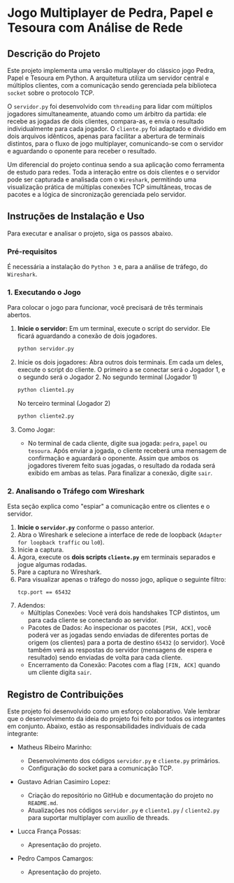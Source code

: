# Jogo Multiplayer de Pedra, Papel e Tesoura com Análise de Rede

## Descrição do Projeto

Este projeto implementa uma versão multiplayer do clássico jogo Pedra, Papel e Tesoura em Python. A arquitetura utiliza um servidor central e múltiplos clientes, com a comunicação sendo gerenciada pela biblioteca `socket` sobre o protocolo TCP.

O `servidor.py` foi desenvolvido com `threading` para lidar com múltiplos jogadores simultaneamente, atuando como um árbitro da partida: ele recebe as jogadas de dois clientes, compara-as, e envia o resultado individualmente para cada jogador. O `cliente.py` foi adaptado e dividido em dois arquivos idênticos, apenas para facilitar a abertura de terminais distintos, para o fluxo de jogo multiplayer, comunicando-se com o servidor e aguardando o oponente para receber o resultado.

Um diferencial do projeto continua sendo a sua aplicação como ferramenta de estudo para redes. Toda a interação entre os dois clientes e o servidor pode ser capturada e analisada com o `Wireshark`, permitindo uma visualização prática de múltiplas conexões TCP simultâneas, trocas de pacotes e a lógica de sincronização gerenciada pelo servidor.

## Instruções de Instalação e Uso

Para executar e analisar o projeto, siga os passos abaixo.

### Pré-requisitos
É necessária a instalação do `Python 3` e, para a análise de tráfego, do `Wireshark`.

### 1. Executando o Jogo

Para colocar o jogo para funcionar, você precisará de três terminais abertos.

1.  **Inicie o servidor:**
    Em um terminal, execute o script do servidor. Ele ficará aguardando a conexão de dois jogadores.
    ```bash
    python servidor.py
    ```

2.  Inicie os dois jogadores:
    Abra outros dois terminais. Em cada um deles, execute o script do cliente. O primeiro a se conectar será o Jogador 1, e o segundo será o Jogador 2.
    No segundo terminal (Jogador 1)
    ```bash
    python cliente1.py
    ```
    No terceiro terminal (Jogador 2)
    ```bash
    python cliente2.py
    ```

3.  Como Jogar:
    * No terminal de cada cliente, digite sua jogada: `pedra`, `papel` ou `tesoura`. Após enviar a jogada, o cliente receberá uma mensagem de confirmação e aguardará o oponente. Assim que ambos os jogadores tiverem feito suas jogadas, o resultado da rodada será exibido em ambas as telas. Para finalizar a conexão, digite `sair`.

### 2. Analisando o Tráfego com Wireshark

Esta seção explica como "espiar" a comunicação entre os clientes e o servidor.

1.  **Inicie o `servidor.py`** conforme o passo anterior.
2.  Abra o Wireshark e selecione a interface de rede de loopback (`Adapter for loopback traffic` ou `lo0`).
3.  Inicie a captura.
4.  Agora, execute os **dois scripts `cliente.py`** em terminais separados e jogue algumas rodadas.
5.  Pare a captura no Wireshark.
6.  Para visualizar apenas o tráfego do nosso jogo, aplique o seguinte filtro:
    ```
    tcp.port == 65432
    ```
7.  Adendos:
    * Múltiplas Conexões: Você verá dois handshakes TCP distintos, um para cada cliente se conectando ao servidor.
    * Pacotes de Dados: Ao inspecionar os pacotes `[PSH, ACK]`, você poderá ver as jogadas sendo enviadas de diferentes portas de origem (os clientes) para a porta de destino `65432` (o servidor). Você também verá as respostas do servidor (mensagens de espera e resultado) sendo enviadas de volta para cada cliente.
    * Encerramento da Conexão: Pacotes com a flag `[FIN, ACK]` quando um cliente digita `sair`.

## Registro de Contribuições

Este projeto foi desenvolvido como um esforço colaborativo. Vale lembrar que o desenvolvimento da ideia do projeto foi feito por todos os integrantes em conjunto. Abaixo, estão as responsabilidades individuais de cada integrante:

* Matheus Ribeiro Marinho:
    * Desenvolvimento dos códigos `servidor.py` e `cliente.py` primários.
    * Configuração do socket para a comunicação TCP.
      
* Gustavo Adrian Casimiro Lopez:
    * Criação do repositório no GitHub e documentação do projeto no `README.md`.
    * Atualizações nos códigos `servidor.py` e `cliente1.py` / `cliente2.py` para suportar multiplayer com auxílio de threads.

* Lucca França Possas:
    * Apresentação do projeto.
 
* Pedro Campos Camargos:
    * Apresentação do projeto. 
